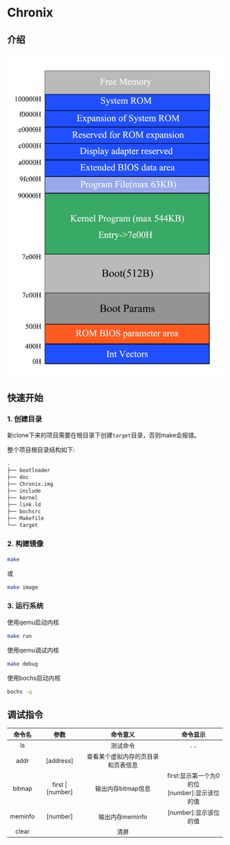 # Chronix

## 介绍

![内存分布图](./doc/image/内存分布图.png)



## 快速开始

### 1. 创建目录

新clone下来的项目需要在根目录下创建`target`目录，否则make会报错。

整个项目根目录结构如下:

```
.
├── bootloader
├── doc
├── Chronix.img
├── include
├── kernel
├── link.ld
├── bochsrc
├── Makefile
└── target
```



### 2. 构建镜像

```bash
make
```

或

```bash
make image
```



### 3. 运行系统

使用qemu启动内核

```bash
make run
```

使用qemu调试内核

```bash
make debug
```



使用bochs启动内核

```bash
bochs -q
```





## 调试指令

| 命令名  |       参数        |              命令意义              |                      命令显示                      |
| :-----: | :---------------: | :--------------------------------: | :------------------------------------------------: |
|   ls    |                   |              测试命令              |                        . ..                        |
|  addr   |     [address]     | 查看某个虚拟内存的页目录和页表信息 |                                                    |
| bitmap  | first \| [number] |         输出内存bitmap信息         | first:显示第一个为0的位<br />[number]:显示该位的值 |
| meminfo |     [number]      |          输出内存meminfo           |               [number]:显示该位的值                |
|  clear  |                   |                清屏                |                                                    |





